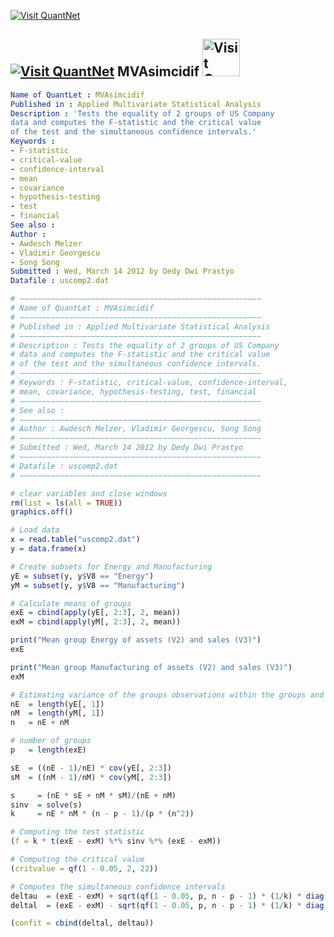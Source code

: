 
[<img src="https://github.com/QuantLet/Styleguide-and-Validation-procedure/blob/master/pictures/banner.png" alt="Visit QuantNet">](http://quantlet.de/index.php?p=info)

## [<img src="https://github.com/QuantLet/Styleguide-and-Validation-procedure/blob/master/pictures/qloqo.png" alt="Visit QuantNet">](http://quantlet.de/) **MVAsimcidif** [<img src="https://github.com/QuantLet/Styleguide-and-Validation-procedure/blob/master/pictures/QN2.png" width="60" alt="Visit QuantNet 2.0">](http://quantlet.de/d3/ia)

```yaml
Name of QuantLet : MVAsimcidif
Published in : Applied Multivariate Statistical Analysis
Description : 'Tests the equality of 2 groups of US Company
data and computes the F-statistic and the critical value
of the test and the simultaneous confidence intervals.'
Keywords :
- F-statistic
- critical-value
- confidence-interval
- mean
- covariance
- hypothesis-testing
- test
- financial
See also :
Author :
- Awdesch Melzer
- Vladimir Georgescu
- Song Song
Submitted : Wed, March 14 2012 by Dedy Dwi Prastyo
Datafile : uscomp2.dat
```


```r
# −−−−−−−−−−−−−−−−−−−−−−−−−−−−−−−−−−−−−−−−−−−−−−−−−−−−−−
# Name of QuantLet : MVAsimcidif
# −−−−−−−−−−−−−−−−−−−−−−−−−−−−−−−−−−−−−−−−−−−−−−−−−−−−−−
# Published in : Applied Multivariate Statistical Analysis
# −−−−−−−−−−−−−−−−−−−−−−−−−−−−−−−−−−−−−−−−−−−−−−−−−−−−−−
# Description : Tests the equality of 2 groups of US Company 
# data and computes the F-statistic and the critical value 
# of the test and the simultaneous confidence intervals.
# −−−−−−−−−−−−−−−−−−−−−−−−−−−−−−−−−−−−−−−−−−−−−−−−−−−−−−
# Keywords : F-statistic, critical-value, confidence-interval,
# mean, covariance, hypothesis-testing, test, financial
# −−−−−−−−−−−−−−−−−−−−−−−−−−−−−−−−−−−−−−−−−−−−−−−−−−−−−−
# See also : 
# −−−−−−−−−−−−−−−−−−−−−−−−−−−−−−−−−−−−−−−−−−−−−−−−−−−−−−
# Author : Awdesch Melzer, Vladimir Georgescu, Song Song
# −−−−−−−−−−−−−−−−−−−−−−−−−−−−−−−−−−−−−−−−−−−−−−−−−−−−−−
# Submitted : Wed, March 14 2012 by Dedy Dwi Prastyo
# −−−−−−−−−−−−−−−−−−−−−−−−−−−−−−−−−−−−−−−−−−−−−−−−−−−−−−
# Datafile : uscomp2.dat
# −−−−−−−−−−−−−−−−−−−−−−−−−−−−−−−−−−−−−−−−−−−−−−−−−−−−−−

# clear variables and close windows
rm(list = ls(all = TRUE))
graphics.off()

# Load data
x = read.table("uscomp2.dat")
y = data.frame(x)

# Create subsets for Energy and Manufacturing
yE = subset(y, y$V8 == "Energy")
yM = subset(y, y$V8 == "Manufacturing")

# Calculate means of groups
exE = cbind(apply(yE[, 2:3], 2, mean))
exM = cbind(apply(yM[, 2:3], 2, mean))

print("Mean group Energy of assets (V2) and sales (V3)")
exE

print("Mean group Manufacturing of assets (V2) and sales (V3)")
exM

# Estimating variance of the groups observations within the groups and overall
nE  = length(yE[, 1])
nM  = length(yM[, 1])
n   = nE + nM

# number of groups
p   = length(exE)

sE  = ((nE - 1)/nE) * cov(yE[, 2:3])
sM  = ((nM - 1)/nM) * cov(yM[, 2:3])

s     = (nE * sE + nM * sM)/(nE + nM)
sinv  = solve(s)
k     = nE * nM * (n - p - 1)/(p * (n^2))

# Computing the test statistic
(f = k * t(exE - exM) %*% sinv %*% (exE - exM))

# Computing the critical value
(critvalue = qf(1 - 0.05, 2, 22))

# Computes the simultaneous confidence intervals
deltau  = (exE - exM) + sqrt(qf(1 - 0.05, p, n - p - 1) * (1/k) * diag(s))
deltal  = (exE - exM) - sqrt(qf(1 - 0.05, p, n - p - 1) * (1/k) * diag(s))

(confit = cbind(deltal, deltau)) 

```
